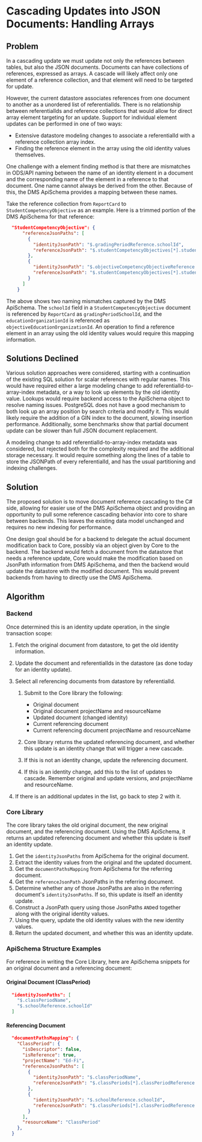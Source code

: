 # Cascading Updates into JSON Documents: Handling Arrays

## Problem

In a cascading update we must update not only the references between tables, but also the JSON documents.
Documents can have collections of references, expressed as arrays. A cascade will likely affect only one
element of a reference collection, and that element will need to be targeted for update.

However, the current datastore associates references from one document to another as a unordered list of
referentialIds. There is no relationship between referentialIds and reference collections that would allow for
direct array element targeting for an update. Support for individual element updates can be performed in one
of two ways:

- Extensive datastore modeling changes to associate a referentialId with a reference collection array index.
- Finding the reference element in the array using the old identity values themselves.

One challenge with a element finding method is that there are mismatches in ODS/API naming between the name of
an identity element in a document and the corresponding name of the element in a reference to that document.
One name cannot always be derived from the other. Because of this, the DMS ApiSchema provides a mapping
between these names.

Take the reference collection from `ReportCard` to `StudentCompetencyObjective` as an example. Here is a
trimmed portion of the DMS ApiSchema for that reference:

```json
  "StudentCompetencyObjective": {
      "referenceJsonPaths": [
        {
          "identityJsonPath": "$.gradingPeriodReference.schoolId",
          "referenceJsonPath": "$.studentCompetencyObjectives[*].studentCompetencyObjectiveReference.gradingPeriodSchoolId"
        },
        {
          "identityJsonPath": "$.objectiveCompetencyObjectiveReference.educationOrganizationId",
          "referenceJsonPath": "$.studentCompetencyObjectives[*].studentCompetencyObjectiveReference.objectiveEducationOrganizationId"
        }
      ]
    }
```

The above shows two naming mismatches captured by the DMS ApiSchema. The `schoolId` field in a
`StudentCompetencyObjective` document is referenced by `ReportCard` as `gradingPeriodSchoolId`, and the
`educationOrganizationId` is referenced as `objectiveEducationOrganizationId`. An operation to find a
reference element in an array using the old identity values would require this mapping information.

## Solutions Declined

Various solution approaches were considered, starting with a continuation of the existing SQL solution for
scalar references with regular names. This would have required either a large modeling change to add
referentialId-to-array-index metadata, or a way to look up elements by the old identity value. Lookups would
require backend access to the ApiSchema object to resolve naming issues. PostgreSQL does not have a good
mechanism to both look up an array position by search criteria and modify it. This would likely require the
addition of a GIN index to the document, slowing insertion performance. Additionally, some benchmarks show
that partial document update can be slower than full JSON document replacement.

A modeling change to add referentialId-to-array-index metadata was considered, but rejected both for the
complexity required and the additional storage necessary. It would require something along the lines of a
table to store the JSONPath of every referentialId, and has the usual partitioning and indexing challenges.

## Solution

The proposed solution is to move document reference cascading to the C# side, allowing for easier use of the
DMS ApiSchema object and providing an opportunity to pull some reference cascading behavior into core to share
between backends. This leaves the existing data model unchanged and requires no new indexing for performance.

One design goal should be for a backend to delegate the actual document modification back to Core, possibly
via an object given by Core to the backend. The backend would fetch a document from the datastore that needs a
reference update, Core would make the modification based on JsonPath information from DMS ApiSchema, and then
the backend would update the datastore with the modified document. This would prevent backends from having to
directly use the DMS ApiSchema.

## Algorithm

### Backend

Once determined this is an identity update operation, in the single transaction scope:

1. Fetch the original document from datastore, to get the old identity information.

1. Update the document and referentialIds in the datastore (as done today for an identity update).

1. Select all referencing documents from datastore by referentialId.

   1. Submit to the Core library the following:
      * Original document
      * Original document projectName and resourceName
      * Updated document (changed identity)
      * Current referencing document
      * Current referencing document projectName and resourceName

   1. Core library returns the updated referencing document, and whether this update is an identity change
      that will trigger a new cascade.

   1. If this is not an identity change, update the referencing document.

	 1. If this is an identity change, add this to the list of updates to cascade. Remember original and update
	 versions, and projectName and resourceName.

1. If there is an additional updates in the list, go back to step 2 with it.

### Core Library

The core library takes the old original document, the new original document, and the referencing document.
Using the DMS ApiSchema, it returns an updated referencing document and whether this update is itself an
identity update.

   1. Get the `identityJsonPaths` from ApiSchema for the original document.
   1. Extract the identity values from the original and the updated document.
   1. Get the `documentPathsMapping` from ApiSchema for the referring document.
   1. Get the `referenceJsonPath` JsonPaths in the referring document.
   1. Determine whether any of those JsonPaths are also in the referring document's `identityJsonPaths`. If
      so, this update is itself an identity update.
   1. Construct a JsonPath query using those JsonPaths `AND`ed together along with the original identity
      values.
   1. Using the query, update the old identity values with the new identity values.
   1. Return the updated document, and whether this was an identity update.

### ApiSchema Structure Examples

For reference in writing the Core Library, here are ApiSchema snippets for an original document and a
referencing document:

#### Original Document (ClassPeriod)
```json
  "identityJsonPaths": [
	"$.classPeriodName",
	"$.schoolReference.schoolId"
  ]
```

#### Referencing Document
```json
  "documentPathsMapping": {
	"ClassPeriod": {
	  "isDescriptor": false,
	  "isReference": true,
	  "projectName": "Ed-Fi",
	  "referenceJsonPaths": [
		{
		  "identityJsonPath": "$.classPeriodName",
		  "referenceJsonPath": "$.classPeriods[*].classPeriodReference.classPeriodName"
		},
		{
		  "identityJsonPath": "$.schoolReference.schoolId",
		  "referenceJsonPath": "$.classPeriods[*].classPeriodReference.schoolId"
		}
	  ],
	  "resourceName": "ClassPeriod"
	},
  }
```

